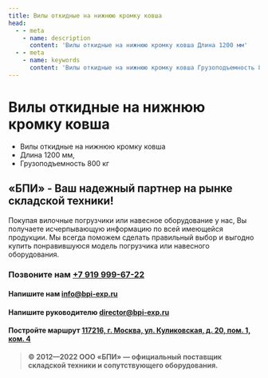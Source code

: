 ```yaml
---
title: Вилы откидные на нижнюю кромку ковша
head:
  - - meta
    - name: description
      content: 'Вилы откидные на нижнюю кромку ковша Длина 1200 мм'
  - - meta
    - name: keywords 
      content: 'Вилы откидные на нижнюю кромку ковша Грузоподъемность 800 кг'
---
```


# Вилы откидные на нижнюю кромку ковша

- Вилы откидные на нижнюю кромку ковша
- Длина 1200 мм,
- Грузоподъемность 800 кг



## «БПИ» - Ваш надежный партнер на рынке складской техники!

Покупая вилочные погрузчики или навесное оборудование у нас, Вы получаете исчерпывающую информацию по всей имеющейся продукции. Мы всегда поможем сделать правильный выбор и выгодно купить понравившуюся модель погрузчика или навесного оборудования.


### Позвоните нам <a href="tel:+79199996722">+7 919 999-67-22</a>

#### Напишите нам <a href="mailto:info@bpi-exp.ru">info@bpi-exp.ru</a>

#### Напишите руководителю <a href="mailto:director@bpi-exp.ru">director@bpi-exp.ru</a>

#### Постройте маршрут <a href="https://yandex.ru/maps/213/moscow/?from=api-maps&ll=37.560718%2C55.567506&mode=routes&origin=jsapi_2_1_79&rtext=~55.567988%2C37.560664&rtt=mt&ruri=~&z=19">117216, г. Москва, ул. Куликовская, д. 20, пом. 1, ком. 4</a>

> **© 2012—2022 ООО «БПИ» — официальный поставщик складской техники и сопутствующего оборудования.**
